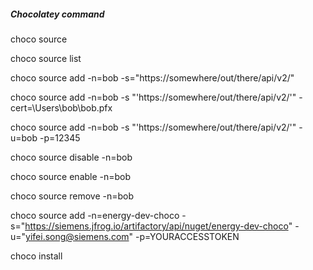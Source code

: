 ##### Chocolatey command

choco source

choco source list

choco source add -n=bob -s="https://somewhere/out/there/api/v2/"

choco source add -n=bob -s "'https://somewhere/out/there/api/v2/'" -cert=\Users\bob\bob.pfx

choco source add -n=bob -s "'https://somewhere/out/there/api/v2/'" -u=bob -p=12345

choco source disable -n=bob

choco source enable -n=bob

choco source remove -n=bob

choco source add -n=energy-dev-choco -s="https://siemens.jfrog.io/artifactory/api/nuget/energy-dev-choco" -u="yifei.song@siemens.com" -p=YOURACCESSTOKEN

choco install <chocoPackageName>
